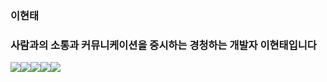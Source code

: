 ### 이현태
### 사람과의 소통과 커뮤니케이션을 중시하는 경청하는 개발자 이현태입니다

<img src="https://img.shields.io/badge/JavaScript-F7DF1E?style=flat-square&logo=JavaScript&logoColor=000000"/><img src="https://img.shields.io/badge/TypeScript-3178C6?style=flat-square&logo=TypeScript&logoColor=000000"/><img src="https://img.shields.io/badge/Node.js-339933?style=flat-square&logo=Node.js&logoColor=000000"/><img src="https://img.shields.io/badge/Express-000000?style=flat-square&logo=Express&logoColor=000000"/><img src="https://img.shields.io/badge/NestJs-E0234E?style=flat-square&logo=NestJS&logoColor=000000"/>


<!--
**iflov/iflov** is a ✨ _special_ ✨ repository because its `README.md` (this file) appears on your GitHub profile.

Here are some ideas to get you started:

- 🔭 I’m currently working on ...
- 🌱 I’m currently learning ...
- 👯 I’m looking to collaborate on ...
- 🤔 I’m looking for help with ...
- 💬 Ask me about ...
- 📫 How to reach me: ...
- 😄 Pronouns: ...
- ⚡ Fun fact: ...
-->
